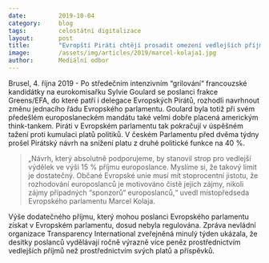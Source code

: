 ```yaml
---
date:         2019-10-04
category:     blog
tags:         celostátní digitalizace
layout:       post
title:        "Evropští Piráti chtějí prosadit omezení vedlejších příjmů europoslanců"
image:        /assets/img/articles/2019/marcel-kolaja1.jpg
author:       Mediální odbor
---
```




Brusel, 4. října 2019 - Po středečním intenzivním “grilování“ francouzské kandidátky na eurokomisařku Sylvie Goulard se poslanci frakce Greens/EFA, do které patří i delegace Evropských Pirátů, rozhodli navrhnout změnu jednacího řádu Evropského parlamentu. Goulard byla totiž při svém předešlém europoslaneckém mandátu také velmi dobře placená americkým think-tankem. Piráti v Evropském parlamentu tak pokračují v úspěšném tažení proti kumulaci platů politiků. V českém Parlamentu před dvěma týdny prošel Pirátský návrh na snížení platu z druhé politické funkce na 40 %.

> „Návrh, který absolutně podporujeme, by stanovil strop pro vedlejší výdělek ve výši 15 % příjmu europoslance. Myslíme si, že takový limit je dostatečný. Občané Evropské unie musí mít stoprocentní jistotu, že rozhodování europoslanců je motivováno čistě jejich zájmy, nikoli zájmy případných “sponzorů“ europoslanců,“ uvedl místopředseda Evropského parlamentu Marcel Kolaja.

Výše dodatečného příjmu, který mohou poslanci Evropského parlamentu získat v Evropském parlamentu, dosud nebyla regulována. Zpráva nevládní organizace Transparency International zveřejněná minulý týden ukázala, že desítky poslanců vydělávají ročně výrazně více peněz prostřednictvím vedlejších příjmů než prostřednictvím svých platů a příspěvků.
